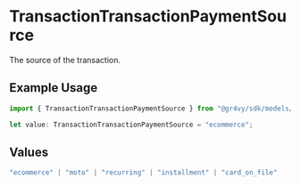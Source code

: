# TransactionTransactionPaymentSource

The source of the transaction.

## Example Usage

```typescript
import { TransactionTransactionPaymentSource } from "@gr4vy/sdk/models/components";

let value: TransactionTransactionPaymentSource = "ecommerce";
```

## Values

```typescript
"ecommerce" | "moto" | "recurring" | "installment" | "card_on_file"
```